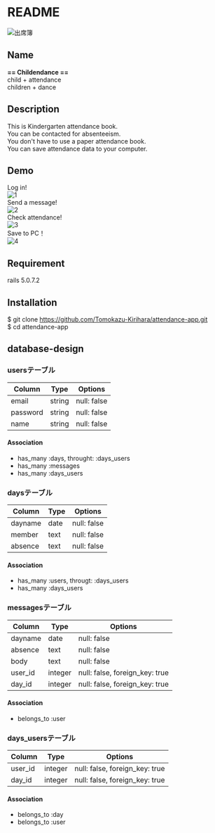 # README
![出席簿](https://user-images.githubusercontent.com/63994393/82172220-8b0c9d00-9904-11ea-8801-e0414e74a83f.jpeg)

## Name
**== Childendance ==**
<br>child + attendance
<br>children + dance

## Description
This is Kindergarten attendance book.
<br>You can be contacted for absenteeism.
<br>You don't have to use a paper attendance book.
<br>You can save attendance data to your computer.

## Demo
Log in!
<br>![1](https://user-images.githubusercontent.com/63994393/82180048-ae424700-991a-11ea-8dda-504e383b9279.gif)
<br>Send a message!
<br>![2](https://user-images.githubusercontent.com/63994393/82180083-c2864400-991a-11ea-8482-22f97c5747d3.gif)
<br>Check attendance!
<br>![3](https://user-images.githubusercontent.com/63994393/82180111-d2058d00-991a-11ea-814c-96a73a7f4585.gif)
<br>Save to PC！
<br>![4](https://user-images.githubusercontent.com/63994393/82180137-e5185d00-991a-11ea-81f5-9e94e3fce861.gif)

## Requirement
rails 5.0.7.2

## Installation
$ git clone https://github.com/Tomokazu-Kirihara/attendance-app.git
<br>$ cd attendance-app

## database-design
  ### usersテーブル
  |Column|Type|Options|
  |------|----|-------|
  |email|string|null: false|
  |password|string|null: false|
  |name|string|null: false|
  #### Association
  - has_many :days, throught: :days_users
  - has_many :messages
  - has_many :days_users

  ### daysテーブル
  |Column|Type|Options|
  |------|----|-------|
  |dayname|date|null: false|
  |member|text|null: false|
  |absence|text|null: false|
  #### Association
  - has_many :users, througt: :days_users
  - has_many :days_users

  ### messagesテーブル
  |Column|Type|Options|
  |------|----|-------|
  |dayname|date|null: false|
  |absence|text|null: false|
  |body|text|null: false|
  |user_id|integer|null: false, foreign_key: true|
  |day_id|integer|null: false, foreign_key: true|
  #### Association
  - belongs_to :user

  ### days_usersテーブル
  |Column|Type|Options|
  |------|----|-------|
  |user_id|integer|null: false, foreign_key: true|
  |day_id|integer|null: false, foreign_key: true|
  #### Association
  - belongs_to :day
  - belongs_to :user